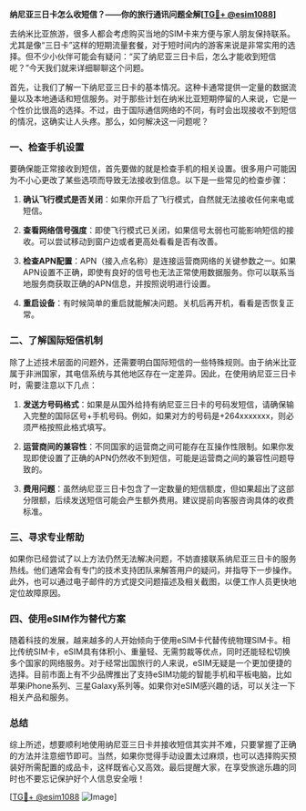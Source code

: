 **纳尼亚三日卡怎么收短信？——你的旅行通讯问题全解[[TG💪+ @esim1088](https://t.me/s/esim1088)]**

去纳米比亚旅游，很多人都会考虑购买当地的SIM卡来方便与家人朋友保持联系。尤其是像“三日卡”这样的短期流量套餐，对于短时间内的游客来说是非常实用的选择。但不少小伙伴可能会有疑问：“买了纳尼亚三日卡后，怎么才能收到短信呢？”今天我们就来详细聊聊这个问题。

首先，让我们了解一下纳尼亚三日卡的基本情况。这种卡通常提供一定量的数据流量以及本地通话和短信服务。对于那些计划在纳米比亚短期停留的人来说，它是一个性价比很高的选择。不过，由于国际通信网络的不同，有时会出现接收不到短信的情况，这确实让人头疼。那么，如何解决这一问题呢？

### 一、检查手机设置

要确保能正常接收到短信，首先要做的就是检查手机的相关设置。很多用户可能因为不小心更改了某些选项而导致无法接收到信息。以下是一些常见的检查步骤：

1. **确认飞行模式是否关闭**：如果你开启了飞行模式，自然就无法接收任何来电或短信。
   
2. **查看网络信号强度**：即使飞行模式已关闭，如果信号太弱也可能影响短信的接收。可以尝试移动到窗户边或者更高处看看是否有改善。

3. **检查APN配置**：APN（接入点名称）是连接运营商网络的关键参数之一。如果APN设置不正确，即使有良好的信号也无法正常使用数据服务。你可以联系当地服务商获取正确的APN信息，并按照说明进行设置。

4. **重启设备**：有时候简单的重启就能解决问题。关机后再开机，看看是否恢复正常。

### 二、了解国际短信机制

除了上述技术层面的问题外，还需要明白国际短信的一些特殊规则。由于纳米比亚属于非洲国家，其电信系统与其他地区存在一定差异。因此，在使用纳尼亚三日卡时，需要注意以下几点：

1. **发送方号码格式**：如果是从国外给持有纳尼亚三日卡的号码发短信，请确保输入完整的国际区号+手机号码。例如，如果对方的号码是+264xxxxxxx，则必须严格按照此格式填写。

2. **运营商间的兼容性**：不同国家的运营商之间可能存在互操作性限制。如果你发现即使设置了正确的APN仍然收不到短信，可能是运营商之间的兼容性问题导致的。

3. **费用问题**：虽然纳尼亚三日卡包含了一定数量的短信额度，但如果超出了这部分限额，后续发送短信可能会产生额外费用。建议提前向客服咨询具体的收费标准。

### 三、寻求专业帮助

如果你已经尝试了以上方法仍然无法解决问题，不妨直接联系纳尼亚三日卡的服务热线。他们通常会有专门的技术支持团队来解答用户的疑问，并指导下一步操作。此外，也可以通过电子邮件的方式提交问题描述及相关截图，以便工作人员更快地定位故障原因。

### 四、使用eSIM作为替代方案

随着科技的发展，越来越多的人开始倾向于使用eSIM卡代替传统物理SIM卡。相比传统SIM卡，eSIM具有体积小、重量轻、无需剪裁等优点，同时还能轻松切换多个国家的网络服务。对于经常出国旅行的人来说，eSIM无疑是一个更加便捷的选择。目前市面上有不少品牌推出了支持eSIM功能的智能手机和平板电脑，比如苹果iPhone系列、三星Galaxy系列等。如果你对eSIM感兴趣的话，可以关注一下相关产品和服务。

### 总结

综上所述，想要顺利地使用纳尼亚三日卡并接收短信其实并不难，只要掌握了正确的方法并注意细节即可。当然，如果你觉得手动设置太过麻烦，也可以选择购买预装好所需配置的成品卡，这样既省心又高效。最后提醒大家，在享受旅途乐趣的同时也不要忘记保护好个人信息安全哦！

[[TG💪+ @esim1088](https://t.me/s/esim1088) ![Image](https://i.postimg.cc/4NQfJmqS/Snipaste-2025-05-13-00-14-12.png)]